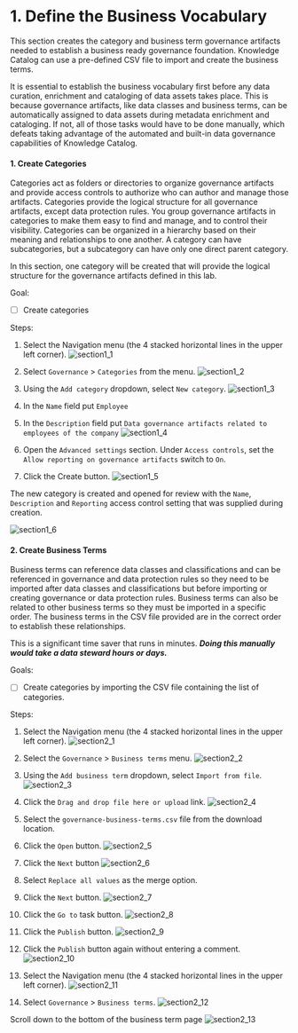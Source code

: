 <h1 id="section1">1. Define the Business Vocabulary</h1>
This section creates the category and business term governance artifacts needed to establish a business ready governance foundation. Knowledge Catalog can use a pre-defined CSV file to import and create the business terms.

It is essential to establish the business vocabulary first before any data curation, enrichment and cataloging of data assets takes place. This is because governance artifacts, like data classes and business terms, can be automatically assigned to data assets during metadata enrichment and cataloging. If not, all of those tasks would have to be done manually, which defeats taking advantage of the automated and built-in data governance capabilities of Knowledge Catalog.

#### 1. Create Categories
Categories act as folders or directories to organize governance artifacts and provide access controls to authorize who can author and manage those artifacts. Categories provide the logical structure for all governance artifacts, except data protection rules. You group governance artifacts in categories to make them easy to find and manage, and to control their visibility. Categories can be organized in a hierarchy based on their meaning and relationships to one another. A category can have subcategories, but a subcategory can have only one direct parent category.

In this section, one category will be created that will provide the logical structure for the governance artifacts defined in this lab.

Goal: 
- [ ] Create categories 

Steps: 
1. Select the Navigation menu (the 4 stacked horizontal lines in the upper left corner).
![section1_1](https://cp4d-outcomes.techzone.ibm.com/img/data-fabric-lab/knowledge-catalog/image24.png)

2. Select `Governance` > `Categories` from the menu.
![section1_2](https://cp4d-outcomes.techzone.ibm.com/img/data-fabric-lab/knowledge-catalog/image25.png)

3. Using the `Add category` dropdown, select `New category`.
![section1_3](https://cp4d-outcomes.techzone.ibm.com/img/data-fabric-lab/knowledge-catalog/image26.png)

4. In the `Name` field put `Employee`

5. In the  `Description` field put `Data governance artifacts related to employees of the company`
![section1_4](https://cp4d-outcomes.techzone.ibm.com/img/data-fabric-lab/knowledge-catalog/image27.png)

6. Open the `Advanced settings` section. Under `Access controls`, set the `Allow reporting on governance artifacts` switch to `On`.

7. Click the Create button.
![section1_5](https://cp4d-outcomes.techzone.ibm.com/img/data-fabric-lab/knowledge-catalog/image27.png)

The new category is created and opened for review with the `Name`, `Description` and `Reporting` access control setting that was supplied during creation.

![section1_6](https://cp4d-outcomes.techzone.ibm.com/img/data-fabric-lab/knowledge-catalog/image28.png)

#### 2. Create Business Terms
Business terms can reference data classes and classifications and can be referenced in governance and data protection rules so they need to be imported after data classes and classifications but before importing or creating governance or data protection rules. Business terms can also be related to other business terms so they must be imported in a specific order. The business terms in the CSV file provided are in the correct order to establish these relationships.

This is a significant time saver that runs in minutes. ***Doing this manually would take a data steward hours or days.***

Goals:
- [ ] Create categories by importing the CSV file containing the list of categories.

Steps:
1. Select the Navigation menu (the 4 stacked horizontal lines in the upper left corner).
![section2_1](https://cp4d-outcomes.techzone.ibm.com/img/data-fabric-lab/knowledge-catalog/image29.png)

2. Select the `Governance` > `Business terms` menu.
![section2_2](https://cp4d-outcomes.techzone.ibm.com/img/data-fabric-lab/knowledge-catalog/image30.png)

3. Using the `Add business term` dropdown, select `Import from file`.
![section2_3](https://cp4d-outcomes.techzone.ibm.com/img/data-fabric-lab/knowledge-catalog/image31.png)

4. Click the `Drag and drop file here or upload` link.
![section2_4](https://cp4d-outcomes.techzone.ibm.com/img/data-fabric-lab/knowledge-catalog/image32.png)

5. Select the `governance-business-terms.csv` file from the download location.
6. Click the `Open` button.
![section2_5](https://cp4d-outcomes.techzone.ibm.com/img/data-fabric-lab/knowledge-catalog/image33.png)

7. Click the `Next` button
![section2_6](https://cp4d-outcomes.techzone.ibm.com/img/data-fabric-lab/knowledge-catalog/image34.png)

8. Select `Replace all values` as the merge option.

9. Click the `Next` button.
![section2_7](https://cp4d-outcomes.techzone.ibm.com/img/data-fabric-lab/knowledge-catalog/image35.png)

10. Click the `Go to` task button.
![section2_8](https://cp4d-outcomes.techzone.ibm.com/img/data-fabric-lab/knowledge-catalog/image36.png)

11. Click the `Publish` button.
![section2_9](https://cp4d-outcomes.techzone.ibm.com/img/data-fabric-lab/knowledge-catalog/image37.png)

12. Click the `Publish` button again without entering a comment.
![section2_10](https://cp4d-outcomes.techzone.ibm.com/img/data-fabric-lab/knowledge-catalog/image38.png)

13. Select the Navigation menu (the 4 stacked horizontal lines in the upper left corner).
![section2_11](https://cp4d-outcomes.techzone.ibm.com/img/data-fabric-lab/knowledge-catalog/image39.png)

14. Select `Governance` > `Business terms`.
![section2_12](https://cp4d-outcomes.techzone.ibm.com/img/data-fabric-lab/knowledge-catalog/image40.png)

Scroll down to the bottom of the business term page
![section2_13](https://cp4d-outcomes.techzone.ibm.com/img/data-fabric-lab/knowledge-catalog/image41.png)

